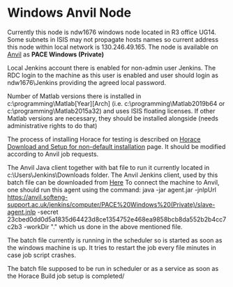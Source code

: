 # Windows Anvil Node

Currently this node is ndw1676 windows node located in R3 office UG14.
Some subnets in ISIS may not propagate hosts names so current address this node within
local network is 130.246.49.165.
The node is available on [Anvil](https://anvil.softeng-support.ac.uk/) as **PACE Windows (Private)**

Local Jenkins account there is enabled for non-admin user Jenkins.
The RDC login to the machine as this user is enabled
and user should login as ndw1676\Jenkins providing the agreed local password.

Number of Matlab versions there is installed in c:\programming\Matlab[Year][Arch]
(i.e. c:\programming\Matlab2019b64 or c:\programming\Matlab2015a32)
and uses ISIS floating licenses. If other Matlab versions are necessary, they should be
installed alongside (needs administrative rights to do that)

The process of installing Horace for testing is described on [Horace Download and Setup for non-default installation](http://horace.isis.rl.ac.uk/Download_and_setup#Installation_with_Horace_not_initialized_by_default_on_starting_Matlab)
page. It should be modified according to Anvil job requests.

The Anvil Java client together with bat file to run it currently located in c:\Users\Jenkins\Downloads
folder.
The Anvil Jenkins client, used by this batch file can be downloaded from [Here](https://anvil.softeng-support.ac.uk/jenkins/jnlpJars/agent.jar)
To connect the machine to Anvil, one should run this agent using the command:
java -jar agent.jar -jnlpUrl https://anvil.softeng-support.ac.uk/jenkins/computer/PACE%20Windows%20(Private)/slave-agent.jnlp -secret 23cbed0dd0d5a1835d64423d8ce1354752e468ea9858bcb8da552b2b4cc7c2b3 -workDir "."
which us done in the above mentioned file.


The batch file currently is running in the scheduler so is started as soon as the windows machine is up.
It tries to restart the job every file minutes in case job script crashes.

The batch file supposed to be run in scheduler or as a service as soon as the Horace Build job setup is completed/
